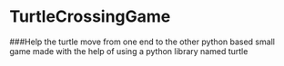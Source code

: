 # TurtleCrossingGame
###Help the turtle move from one end to the other
python based small game made with the help of using a python library named turtle

